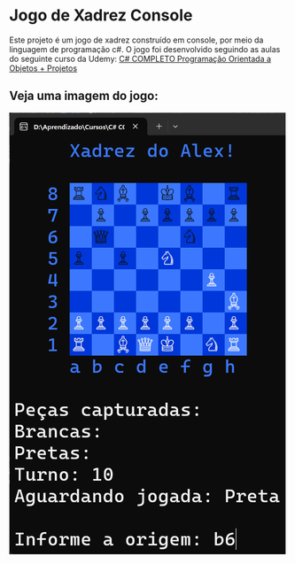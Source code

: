 # Jogo de Xadrez Console
Este projeto é um jogo de xadrez construído em console, por meio da linguagem de programação c#. O jogo foi desenvolvido seguindo as aulas do seguinte curso da Udemy: [C# COMPLETO Programação Orientada a Objetos + Projetos](https://www.udemy.com/course/programacao-orientada-a-objetos-csharp/)

## Veja uma imagem do jogo:
![Jogo de Xadrez em Console](https://github.com/alexrokcoal/jogo_xadrez_curso_csharp/blob/main/images/Xadrez%20Console.png)
